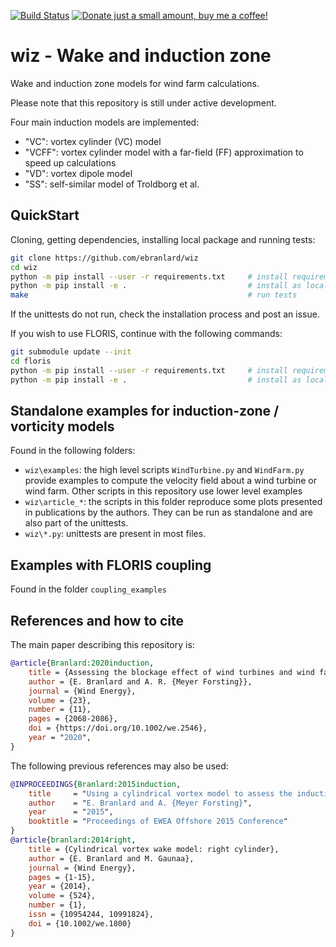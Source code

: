 [![Build Status](https://travis-ci.com/ebranlard/wiz.svg?branch=master)](https://travis-ci.com/ebranlard/wiz)
<a href="https://www.buymeacoffee.com/hTpOQGl" rel="nofollow"><img alt="Donate just a small amount, buy me a coffee!" src="https://warehouse-camo.cmh1.psfhosted.org/1c939ba1227996b87bb03cf029c14821eab9ad91/68747470733a2f2f696d672e736869656c64732e696f2f62616467652f446f6e6174652d4275792532306d6525323061253230636f666665652d79656c6c6f77677265656e2e737667"></a>

# wiz - Wake and induction zone

Wake and induction zone models for wind farm calculations. 

Please note that this repository is still under active development. 

Four main induction models are implemented:
  - "VC": vortex cylinder (VC) model 
  - "VCFF": vortex cylinder model with a far-field (FF) approximation to speed up calculations
  - "VD": vortex dipole model
  - "SS": self-similar model of Troldborg et al.


## QuickStart
Cloning, getting dependencies, installing local package and running tests:
```bash
git clone https://github.com/ebranlard/wiz
cd wiz
python -m pip install --user -r requirements.txt     # install requirements
python -m pip install -e .                           # install as local package
make                                                 # run tests 
```
If the unittests do not run, check the installation process and post an issue. 

If you wish to use FLORIS, continue with the following commands:
```bash
git submodule update --init
cd floris
python -m pip install --user -r requirements.txt     # install requirements
python -m pip install -e .                           # install as local package
```

## Standalone examples for induction-zone / vorticity models
Found in the following folders:
  - `wiz\examples`: the high level scripts `WindTurbine.py` and `WindFarm.py` provide examples to compute the velocity field about a wind turbine or wind farm. Other scripts in this repository use lower level examples
  - `wiz\article_*`: the scripts in this folder reproduce some plots presented in publications by the authors. They can be run as standalone and are also part of the unittests.
  - `wiz\*.py`: unittests are present in most files.

## Examples with FLORIS coupling
Found in the folder `coupling_examples`


## References and how to cite
The main paper describing this repository is: 
```bibtex
@article{Branlard:2020induction,
    title = {Assessing the blockage effect of wind turbines and wind farms using an analytical vortex model},
    author = {E. Branlard and A. R. {Meyer Forsting}},
    journal = {Wind Energy},
    volume = {23},
    number = {11},
    pages = {2068-2086},
    doi = {https://doi.org/10.1002/we.2546},
    year = "2020",
}
```
The following previous references may also be used:
```bibtex
@INPROCEEDINGS{Branlard:2015induction,
    title     = "Using a cylindrical vortex model to assess the induction zone infront of aligned and yawed rotors",
    author    = "E. Branlard and A. {Meyer Forsting}",
    year      = "2015",
    booktitle = "Proceedings of EWEA Offshore 2015 Conference"
}
@article{branlard:2014right,
    title = {Cylindrical vortex wake model: right cylinder},
    author = {E. Branlard and M. Gaunaa},
    journal = {Wind Energy},
    pages = {1-15},
    year = {2014},
    volume = {524},
    number = {1},
    issn = {10954244, 10991824},
    doi = {10.1002/we.1800}
}
```

